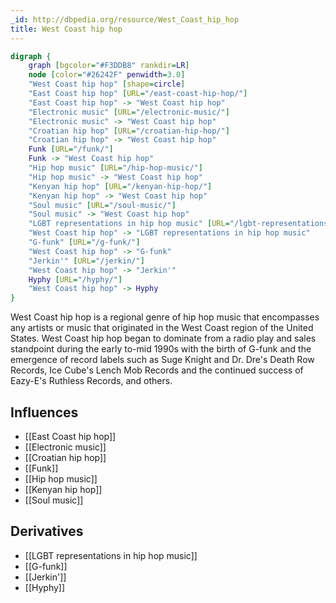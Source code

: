 ```yaml
---
_id: http://dbpedia.org/resource/West_Coast_hip_hop
title: West Coast hip hop
---
```


```dot
digraph {
	graph [bgcolor="#F3DDB8" rankdir=LR]
	node [color="#26242F" penwidth=3.0]
	"West Coast hip hop" [shape=circle]
	"East Coast hip hop" [URL="/east-coast-hip-hop/"]
	"East Coast hip hop" -> "West Coast hip hop"
	"Electronic music" [URL="/electronic-music/"]
	"Electronic music" -> "West Coast hip hop"
	"Croatian hip hop" [URL="/croatian-hip-hop/"]
	"Croatian hip hop" -> "West Coast hip hop"
	Funk [URL="/funk/"]
	Funk -> "West Coast hip hop"
	"Hip hop music" [URL="/hip-hop-music/"]
	"Hip hop music" -> "West Coast hip hop"
	"Kenyan hip hop" [URL="/kenyan-hip-hop/"]
	"Kenyan hip hop" -> "West Coast hip hop"
	"Soul music" [URL="/soul-music/"]
	"Soul music" -> "West Coast hip hop"
	"LGBT representations in hip hop music" [URL="/lgbt-representations-in-hip-hop-music/"]
	"West Coast hip hop" -> "LGBT representations in hip hop music"
	"G-funk" [URL="/g-funk/"]
	"West Coast hip hop" -> "G-funk"
	"Jerkin'" [URL="/jerkin/"]
	"West Coast hip hop" -> "Jerkin'"
	Hyphy [URL="/hyphy/"]
	"West Coast hip hop" -> Hyphy
}
```

West Coast hip hop is a regional genre of hip hop music that encompasses any artists or music that originated in the West Coast region of the United States. West Coast hip hop began to dominate from a radio play and sales standpoint during the early to-mid 1990s with the birth of G-funk and the emergence of record labels such as Suge Knight and Dr. Dre's Death Row Records, Ice Cube's Lench Mob Records and the continued success of Eazy-E's Ruthless Records, and others.

## Influences

- [[East Coast hip hop]]
- [[Electronic music]]
- [[Croatian hip hop]]
- [[Funk]]
- [[Hip hop music]]
- [[Kenyan hip hop]]
- [[Soul music]]

## Derivatives

- [[LGBT representations in hip hop music]]
- [[G-funk]]
- [[Jerkin']]
- [[Hyphy]]
